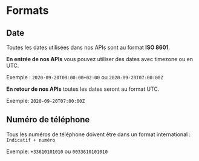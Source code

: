 # Formats

## Date

Toutes les dates utilisées dans nos APIs sont au format **ISO 8601**.

**En entrée de nos APIs** vous pouvez utiliser des dates avec timezone ou en UTC.

Exemple : `2020-09-20T09:00:00+02:00` ou `2020-09-20T07:00:00Z`


**En retour de nos APIs** toutes les dates seront au format UTC.

Exemple: `2020-09-20T07:00:00Z`

## Numéro de téléphone

Tous les numéros de téléphone doivent être dans un format international : `Indicatif + numéro`

Exemple: `+33610101010` ou `0033610101010`